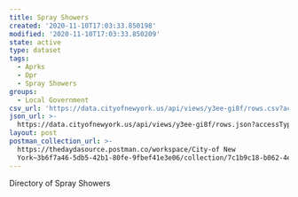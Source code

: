 ```yaml
---
title: Spray Showers
created: '2020-11-10T17:03:33.850198'
modified: '2020-11-10T17:03:33.850209'
state: active
type: dataset
tags:
  - Aprks
  - Dpr
  - Spray Showers
groups:
  - Local Government
csv_url: 'https://data.cityofnewyork.us/api/views/y3ee-gi8f/rows.csv?accessType=DOWNLOAD'
json_url: >-
  https://data.cityofnewyork.us/api/views/y3ee-gi8f/rows.json?accessType=DOWNLOAD
layout: post
postman_collection_url: >-
  https://thedaydasource.postman.co/workspace/City-of New
  York~3b6f7a46-5db5-42b1-80fe-9fbef41e3e06/collection/7c1b9c18-b062-4e1a-8bae-4c8143ea0e5a
---
```

Directory of Spray Showers

